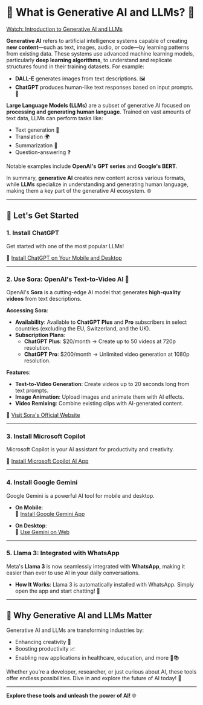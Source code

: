 # 🤖 What is Generative AI and LLMs? 🌟  

[Watch: Introduction to Generative AI and LLMs](https://learn.microsoft.com/en-gb/shows/generative-ai-for-beginners/introduction-to-generative-ai-and-llms-generative-ai-for-beginners?WT.mc_id=academic-105485-koreyst)  

**Generative AI** refers to artificial intelligence systems capable of creating **new content**—such as text, images, audio, or code—by learning patterns from existing data. These systems use advanced machine learning models, particularly **deep learning algorithms**, to understand and replicate structures found in their training datasets. For example:  
- **DALL-E** generates images from text descriptions. 🖼️  
- **ChatGPT** produces human-like text responses based on input prompts. 💬  

**Large Language Models (LLMs)** are a subset of generative AI focused on **processing and generating human language**. Trained on vast amounts of text data, LLMs can perform tasks like:  
- Text generation 📝  
- Translation 🌍  
- Summarization 📄  
- Question-answering ❓  

Notable examples include **OpenAI's GPT series** and **Google's BERT**.  

In summary, **generative AI** creates new content across various formats, while **LLMs** specialize in understanding and generating human language, making them a key part of the generative AI ecosystem. 🌐  

---

## 🚀 Let's Get Started  

### 1. **Install ChatGPT**  
Get started with one of the most popular LLMs!  

🔗 [Install ChatGPT on Your Mobile and Desktop](https://openai.com/chatgpt/download/)  

---

### 2. **Use Sora: OpenAI's Text-to-Video AI** 🎥  
OpenAI's **Sora** is a cutting-edge AI model that generates **high-quality videos** from text descriptions.  

**Accessing Sora**:  
- **Availability**: Available to **ChatGPT Plus** and **Pro** subscribers in select countries (excluding the EU, Switzerland, and the UK).  
- **Subscription Plans**:  
  - **ChatGPT Plus**: $20/month → Create up to 50 videos at 720p resolution.  
  - **ChatGPT Pro**: $200/month → Unlimited video generation at 1080p resolution.  

**Features**:  
- **Text-to-Video Generation**: Create videos up to 20 seconds long from text prompts.  
- **Image Animation**: Upload images and animate them with AI effects.  
- **Video Remixing**: Combine existing clips with AI-generated content.  

🔗 [Visit Sora's Official Website](https://sora.com)  

---

### 3. **Install Microsoft Copilot**  
Microsoft Copilot is your AI assistant for productivity and creativity.  

🔗 [Install Microsoft Copilot AI App](https://www.microsoft.com/en/microsoft-copilot/for-individuals/copilot-app)  

---

### 4. **Install Google Gemini**  
Google Gemini is a powerful AI tool for mobile and desktop.  

- **On Mobile**:  
  🔗 [Install Google Gemini App](https://gemini.google.com/app/download)  

- **On Desktop**:  
  🔗 [Use Gemini on Web](https://gemini.google.com/app)  

---

### 5. **Llama 3: Integrated with WhatsApp**  
Meta's **Llama 3** is now seamlessly integrated with **WhatsApp**, making it easier than ever to use AI in your daily conversations.  

- **How It Works**: Llama 3 is automatically installed with WhatsApp. Simply open the app and start chatting! 💬  

---

## 🌟 Why Generative AI and LLMs Matter  

Generative AI and LLMs are transforming industries by:  
- Enhancing creativity 🎨  
- Boosting productivity 📈  
- Enabling new applications in healthcare, education, and more 🏥📚  

Whether you're a developer, researcher, or just curious about AI, these tools offer endless possibilities. Dive in and explore the future of AI today! 🚀  

---

**Explore these tools and unleash the power of AI!** 🌐